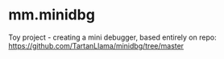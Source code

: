 # mm.minidbg

Toy project - creating a mini debugger, based entirely on repo:
https://github.com/TartanLlama/minidbg/tree/master

